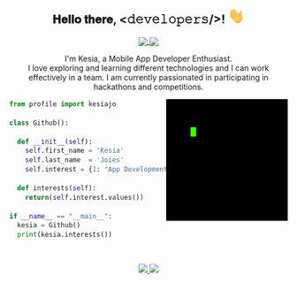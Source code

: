 <div align="center">
<h2 align="center"> 𝐇𝐞𝐥𝐥𝐨 𝐭𝐡𝐞𝐫𝐞, <𝚍𝚎𝚟𝚎𝚕𝚘𝚙𝚎𝚛𝚜/>! <img src="./images/Hi.gif" width="30px"></h2> </div>
<div align="center">
<a href= "https://www.linkedin.com/in/kesia-joies/"><img align="center" src="https://img.shields.io/badge/-LinkedIn-blue?style=flat&logo=Linkedin&logoColor=white&link=https://www.linkedin.com/in/kesia-joies/"> </a>
<a href= "mailto:kesiajoies@gmail.com"><img align="center" src="https://img.shields.io/badge/-Gmail-c14438?style=flat&logo=Gmail&logoColor=white&link=mailto:kesiajoies@gmail.com"> </a>
</div>

<p align="center"> I'm Kesia, a Mobile App Developer Enthusiast. <br> I love exploring and learning different technologies and I can work effectively in a team. I am currently passionated in participating in hackathons and competitions.</p>
<img align="right" src="./images/tenor.gif">

``` python
from profile import kesiajo

class Github():

  def __init__(self):
    self.first_name = 'Kesia'
    self.last_name  = 'Joies'
    self.interest = {1: "App Development", 2: "Web Development", 3: "Coding, of course!"}
 
  def interests(self):
    return(self.interest.values())
 
if __name__ == "__main__":
  kesia = Github()
  print(kesia.interests())
``` 
<!--
- 🔭 I’m currently working on 
- 🌱 I’m currently learning ...
- 👯 I’m looking to collaborate on ...
- 🤔 I’m looking for help with ...
- 💬 Ask me about ...
- 📫 How to reach me: ...
- 😄 Pronouns: ...
- ⚡ Fun fact: ... -->

<br>
<p align="center">
<a href="https://github.com/kesiajo">
  <img height="180em" src="https://github-readme-stats.vercel.app/api?username=kesiajo&theme=jolly&include_all_commits=true&show_icons=true&count_private=true"/>
  <img height="180em" src="https://github-readme-stats.vercel.app/api/top-langs/?username=kesiajo&theme=radical&layout=compact"/>
</a>
</p>

